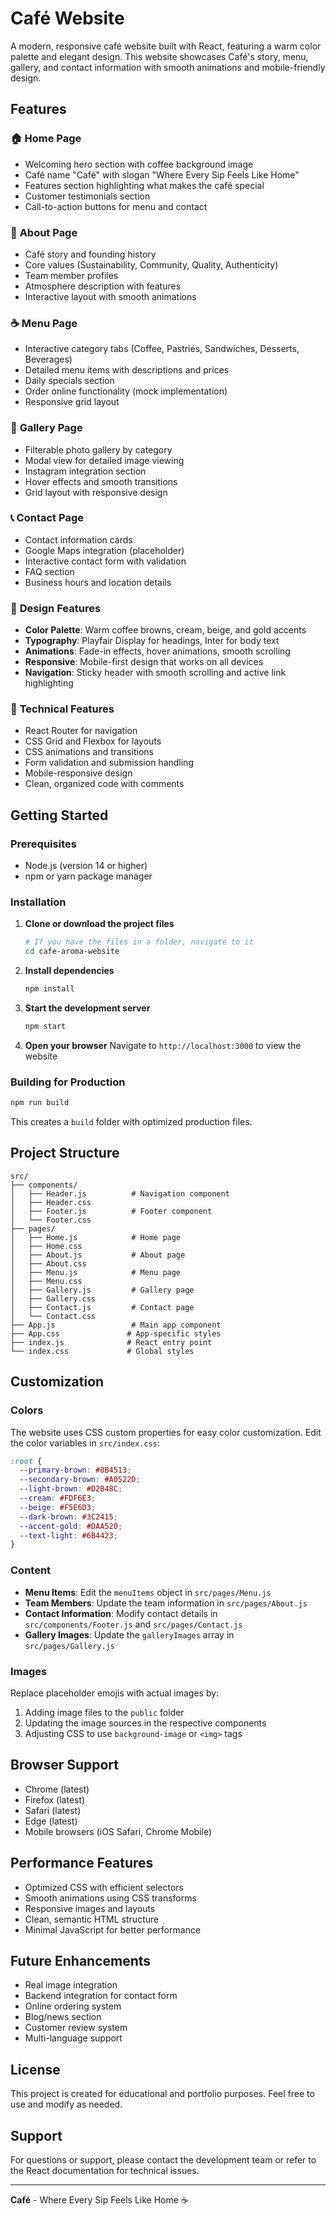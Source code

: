 # Café Website

A modern, responsive café website built with React, featuring a warm color palette and elegant design. This website showcases Café's story, menu, gallery, and contact information with smooth animations and mobile-friendly design.

## Features

### 🏠 **Home Page**
- Welcoming hero section with coffee background image
- Café name "Café" with slogan "Where Every Sip Feels Like Home"
- Features section highlighting what makes the café special
- Customer testimonials section
- Call-to-action buttons for menu and contact

### 📖 **About Page**
- Café story and founding history
- Core values (Sustainability, Community, Quality, Authenticity)
- Team member profiles
- Atmosphere description with features
- Interactive layout with smooth animations

### ☕ **Menu Page**
- Interactive category tabs (Coffee, Pastries, Sandwiches, Desserts, Beverages)
- Detailed menu items with descriptions and prices
- Daily specials section
- Order online functionality (mock implementation)
- Responsive grid layout

### 📸 **Gallery Page**
- Filterable photo gallery by category
- Modal view for detailed image viewing
- Instagram integration section
- Hover effects and smooth transitions
- Grid layout with responsive design

### 📞 **Contact Page**
- Contact information cards
- Google Maps integration (placeholder)
- Interactive contact form with validation
- FAQ section
- Business hours and location details

### 🎨 **Design Features**
- **Color Palette**: Warm coffee browns, cream, beige, and gold accents
- **Typography**: Playfair Display for headings, Inter for body text
- **Animations**: Fade-in effects, hover animations, smooth scrolling
- **Responsive**: Mobile-first design that works on all devices
- **Navigation**: Sticky header with smooth scrolling and active link highlighting

### 🚀 **Technical Features**
- React Router for navigation
- CSS Grid and Flexbox for layouts
- CSS animations and transitions
- Form validation and submission handling
- Mobile-responsive design
- Clean, organized code with comments

## Getting Started

### Prerequisites
- Node.js (version 14 or higher)
- npm or yarn package manager

### Installation

1. **Clone or download the project files**
   ```bash
   # If you have the files in a folder, navigate to it
   cd cafe-aroma-website
   ```

2. **Install dependencies**
   ```bash
   npm install
   ```

3. **Start the development server**
   ```bash
   npm start
   ```

4. **Open your browser**
   Navigate to `http://localhost:3000` to view the website

### Building for Production

```bash
npm run build
```

This creates a `build` folder with optimized production files.

## Project Structure

```
src/
├── components/
│   ├── Header.js          # Navigation component
│   ├── Header.css
│   ├── Footer.js          # Footer component
│   └── Footer.css
├── pages/
│   ├── Home.js            # Home page
│   ├── Home.css
│   ├── About.js           # About page
│   ├── About.css
│   ├── Menu.js            # Menu page
│   ├── Menu.css
│   ├── Gallery.js         # Gallery page
│   ├── Gallery.css
│   ├── Contact.js         # Contact page
│   └── Contact.css
├── App.js                 # Main app component
├── App.css               # App-specific styles
├── index.js              # React entry point
└── index.css             # Global styles
```

## Customization

### Colors
The website uses CSS custom properties for easy color customization. Edit the color variables in `src/index.css`:

```css
:root {
  --primary-brown: #8B4513;
  --secondary-brown: #A0522D;
  --light-brown: #D2B48C;
  --cream: #FDF6E3;
  --beige: #F5E6D3;
  --dark-brown: #3C2415;
  --accent-gold: #DAA520;
  --text-light: #6B4423;
}
```

### Content
- **Menu Items**: Edit the `menuItems` object in `src/pages/Menu.js`
- **Team Members**: Update the team information in `src/pages/About.js`
- **Contact Information**: Modify contact details in `src/components/Footer.js` and `src/pages/Contact.js`
- **Gallery Images**: Update the `galleryImages` array in `src/pages/Gallery.js`

### Images
Replace placeholder emojis with actual images by:
1. Adding image files to the `public` folder
2. Updating the image sources in the respective components
3. Adjusting CSS to use `background-image` or `<img>` tags

## Browser Support

- Chrome (latest)
- Firefox (latest)
- Safari (latest)
- Edge (latest)
- Mobile browsers (iOS Safari, Chrome Mobile)

## Performance Features

- Optimized CSS with efficient selectors
- Smooth animations using CSS transforms
- Responsive images and layouts
- Clean, semantic HTML structure
- Minimal JavaScript for better performance

## Future Enhancements

- Real image integration
- Backend integration for contact form
- Online ordering system
- Blog/news section
- Customer review system
- Multi-language support

## License

This project is created for educational and portfolio purposes. Feel free to use and modify as needed.

## Support

For questions or support, please contact the development team or refer to the React documentation for technical issues.

---

**Café** - Where Every Sip Feels Like Home ☕
